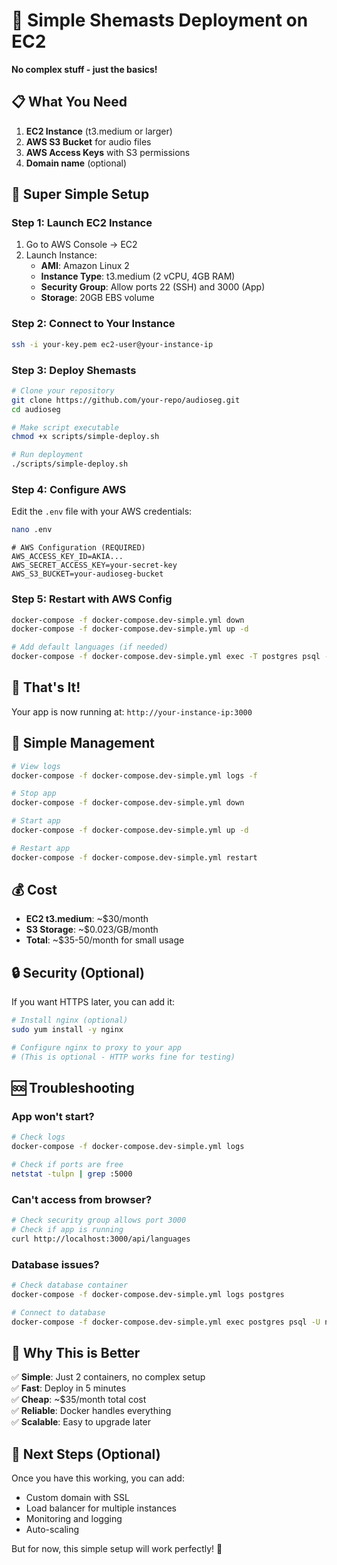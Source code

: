 # 🚀 Simple Shemasts Deployment on EC2

**No complex stuff - just the basics!**

## 📋 What You Need

1. **EC2 Instance** (t3.medium or larger)
2. **AWS S3 Bucket** for audio files
3. **AWS Access Keys** with S3 permissions
4. **Domain name** (optional)

## 🚀 Super Simple Setup

### Step 1: Launch EC2 Instance

1. Go to AWS Console → EC2
2. Launch Instance:
   - **AMI**: Amazon Linux 2
   - **Instance Type**: t3.medium (2 vCPU, 4GB RAM)
   - **Security Group**: Allow ports 22 (SSH) and 3000 (App)
   - **Storage**: 20GB EBS volume

### Step 2: Connect to Your Instance

```bash
ssh -i your-key.pem ec2-user@your-instance-ip
```

### Step 3: Deploy Shemasts

```bash
# Clone your repository
git clone https://github.com/your-repo/audioseg.git
cd audioseg

# Make script executable
chmod +x scripts/simple-deploy.sh

# Run deployment
./scripts/simple-deploy.sh
```

### Step 4: Configure AWS

Edit the `.env` file with your AWS credentials:

```bash
nano .env
```

```env
# AWS Configuration (REQUIRED)
AWS_ACCESS_KEY_ID=AKIA...
AWS_SECRET_ACCESS_KEY=your-secret-key
AWS_S3_BUCKET=your-audioseg-bucket
```

### Step 5: Restart with AWS Config

```bash
docker-compose -f docker-compose.dev-simple.yml down
docker-compose -f docker-compose.dev-simple.yml up -d

# Add default languages (if needed)
docker-compose -f docker-compose.dev-simple.yml exec -T postgres psql -U nativox -d nativox -c "INSERT INTO languages (code, name, is_active) VALUES ('en', 'English', true), ('pt', 'Portuguese', true), ('es', 'Spanish', true), ('fr', 'French', true), ('de', 'German', true) ON CONFLICT (code) DO NOTHING;"
```

## 🎉 That's It!

Your app is now running at: `http://your-instance-ip:3000`

## 🔧 Simple Management

```bash
# View logs
docker-compose -f docker-compose.dev-simple.yml logs -f

# Stop app
docker-compose -f docker-compose.dev-simple.yml down

# Start app
docker-compose -f docker-compose.dev-simple.yml up -d

# Restart app
docker-compose -f docker-compose.dev-simple.yml restart
```

## 💰 Cost

- **EC2 t3.medium**: ~$30/month
- **S3 Storage**: ~$0.023/GB/month
- **Total**: ~$35-50/month for small usage

## 🔒 Security (Optional)

If you want HTTPS later, you can add it:

```bash
# Install nginx (optional)
sudo yum install -y nginx

# Configure nginx to proxy to your app
# (This is optional - HTTP works fine for testing)
```

## 🆘 Troubleshooting

### App won't start?
```bash
# Check logs
docker-compose -f docker-compose.dev-simple.yml logs

# Check if ports are free
netstat -tulpn | grep :5000
```

### Can't access from browser?
```bash
# Check security group allows port 3000
# Check if app is running
curl http://localhost:3000/api/languages
```

### Database issues?
```bash
# Check database container
docker-compose -f docker-compose.dev-simple.yml logs postgres

# Connect to database
docker-compose -f docker-compose.dev-simple.yml exec postgres psql -U nativox -d nativox
```

## 🎯 Why This is Better

✅ **Simple**: Just 2 containers, no complex setup  
✅ **Fast**: Deploy in 5 minutes  
✅ **Cheap**: ~$35/month total cost  
✅ **Reliable**: Docker handles everything  
✅ **Scalable**: Easy to upgrade later  

## 🚀 Next Steps (Optional)

Once you have this working, you can add:
- Custom domain with SSL
- Load balancer for multiple instances
- Monitoring and logging
- Auto-scaling

But for now, this simple setup will work perfectly! 🎉
